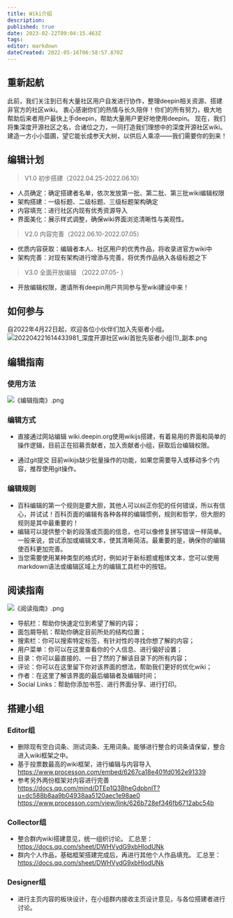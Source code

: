 ```yaml
---
title: Wiki介绍
description: 
published: true
date: 2023-02-22T09:04:15.463Z
tags: 
editor: markdown
dateCreated: 2022-05-16T06:58:57.870Z
---
```



## 重新起航
此前，我们关注到已有大量社区用户自发进行协作，整理deepin相关资源、搭建非官方的社区wiki。
衷心感谢你们的热情与长久陪伴！你们的所有努力，极大地帮助后来者用户最快上手deepin，帮助大量用户更好地使用deepin。
现在，我们将集深度开源社区之名，合诸位之力，一同打造我们理想中的深度开源社区wiki。
建造一方小小苗圃，望它能长成参天大树，以供后人乘凉——我们需要你的到来！


## 编辑计划
> V1.0 初步搭建（2022.04.25-2022.06.10）
- 人员确定：确定搭建者名单，依次发放第一批、第二批、第三批wiki编辑权限
- 架构搭建：一级标题、二级标题、三级标题架构确定
- 内容填充：进行社区内现有优秀资源导入
- 界面美化：展示样式调整，确保wiki界面浏览清晰性与美观性。
> V2.0 内容完善（2022.06.10-2022.07.05）
- 优质内容获取：编辑者本人、社区用户的优秀作品，将收录进官方wiki中
- 架构完善：对现有架构进行增添与完善，将优秀作品纳入各级标题之下

> V3.0 全面开放编辑 （2022.07.05- ）
- 开放编辑权限，邀请所有deepin用户共同参与至wiki建设中来！


## 如何参与
自2022年4月22日起，欢迎各位小伙伴们加入先驱者小组。
![202204221614433981_深度开源社区wiki首批先驱者小组(1)_副本.png](/202204221614433981_深度开源社区wiki首批先驱者小组(1)_副本.png)

## 编辑指南
### 使用方法
![《编辑指南》.png](/《编辑指南》.png)

### 编辑方式
- 直接通过网站编辑
wiki.deepin.org使用wikijs搭建，有着易用的界面和简单的操作逻辑，目前正在招募贡献者，加入贡献者小组，获取后台编辑权限。

- 通过git提交
目前wikijs缺少批量操作的功能，如果您需要导入或移动多个内容，推荐使用git操作。

### 编辑规则

- 百科编辑的第一个规则是要大胆，其他人可以纠正你犯的任何错误，所以有信心，并试试！百科页面的编辑有各种各样的编辑惯例，规则和哲学，但大胆的规则是其中最重要的！
- 编辑可以提供整个新的段落或页面的信息，也可以像修复拼写错误一样简单。一般来说，尝试添加或编辑文本，使其清晰简洁。最重要的是，确保你的编辑使百科更加完善。
- 当您需要使用某种类型的格式时，例如对于新标题或粗体文本，您可以使用markdown语法或编辑区域上方的编辑工具栏中的按钮。


    
## 阅读指南
![《阅读指南》.png](/《阅读指南》.png)
- 导航栏：帮助你快速定位到希望了解的内容；
- 面包屑导航：帮助你确定目前所处的结构位置；
- 搜索栏：你可以搜索特定标签，有针对性的寻找你想了解的内容；
- 用户菜单：你可以在这里查看你的个人信息、进行偏好设置；
- 目录：你可以最直接的、一目了然的了解该目录下的所有内容；
- 评论：你可以在这里留下你对该界面的想法，帮助我们更好的优化wiki；
- 作者：在这里了解该界面的最后编辑者及编辑时间；
- Social Links：帮助你添加书签、进行界面分享、进行打印。

## 搭建小组
### Editor组
-  删除现有空白词条、测试词条、无用词条。能够进行整合的词条请保留，整合进入wiki框架之中。
-  基于投票数最高的wiki框架，进行编辑与内容导入
 https://www.processon.com/embed/6267ca18e401fd0162e91339
-  参考另外两份框架对内容进行完善
 https://docs.qq.com/mind/DTEp1Q3BheGdpbnlT?u=dc588b8aa9b04938aa5120aec1e98ae0
 https://www.processon.com/view/link/626b728ef346fb6712abc54b

### Collector组

-  整合群内wiki搭建意见，统一组织讨论。
 汇总至：https://docs.qq.com/sheet/DWHVydG9xbHlodUNk
-  群内个人作品，基础框架搭建完成后，再进行其他个人作品填充。
 汇总至：https://docs.qq.com/sheet/DWHVydG9xbHlodUNk

### Designer组
-  进行主页内容的板块设计，在小组群内接收主页设计意见，与各位搭建者进行讨论。